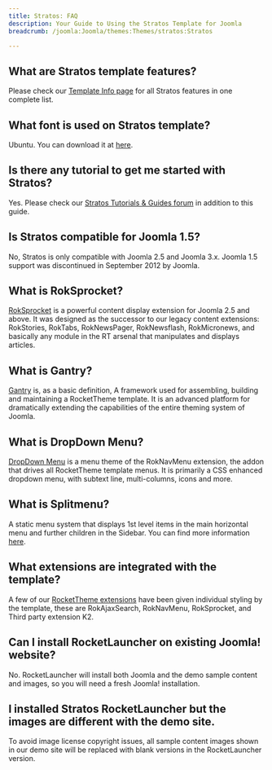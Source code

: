 ```yaml
---
title: Stratos: FAQ
description: Your Guide to Using the Stratos Template for Joomla
breadcrumb: /joomla:Joomla/themes:Themes/stratos:Stratos

---
```


What are Stratos template features?
-----
Please check our [Template Info page][features] for all Stratos features in one complete list.

What font is used on Stratos template?
-----
Ubuntu. You can download it at [here][font].

Is there any tutorial to get me started with Stratos?
-----
Yes. Please check our [Stratos Tutorials & Guides forum][forum] in addition to this guide.

Is Stratos compatible for Joomla 1.5?
-----
No, Stratos is only compatible with Joomla 2.5 and Joomla 3.x. Joomla 1.5 support was discontinued in September 2012 by Joomla.

What is RokSprocket?
-----
[RokSprocket][roksprocket] is a powerful content display extension for Joomla 2.5 and above. It was designed as the successor to our legacy content extensions: RokStories, RokTabs, RokNewsPager, RokNewsflash, RokMicronews, and basically any module in the RT arsenal that manipulates and displays articles.

What is Gantry?
-----
[Gantry][gantry] is, as a basic definition, A framework used for assembling, building and maintaining a RocketTheme template. It is an advanced platform for dramatically extending the capabilities of the entire theming system of Joomla.

What is DropDown Menu?
-----
[DropDown Menu][dropdown] is a menu theme of the RokNavMenu extension, the addon that drives all RocketTheme template menus. It is primarily a CSS enhanced dropdown menu, with subtext line, multi-columns, icons and more.

What is Splitmenu?
-----
A static menu system that displays 1st level items in the main horizontal menu and further children in the Sidebar. You can find more information [here][splitmenu].

What extensions are integrated with the template?
-----
A few of our [RocketTheme extensions][extensions] have been given individual styling by the template, these are RokAjaxSearch, RokNavMenu, RokSprocket, and Third party extension K2.

Can I install RocketLauncher on existing Joomla! website?
-----
No. RocketLauncher will install both Joomla and the demo sample content and images, so you will need a fresh Joomla! installation.

I installed Stratos RocketLauncher but the images are different with the demo site.
-----
To avoid image license copyright issues, all sample content images shown in our demo site will be replaced with blank versions in the RocketLauncher version.

[gantry]: http://gantry-framework.org/
[features]: http://demo.rockettheme.com/joomla/stratos/features
[font]: http://www.fontsquirrel.com/fonts/ubuntu
[forum]: http://www.rockettheme.com/forum/index.php?f=782&rb_v=viewforum
[roksprocket]: http://www.rockettheme.com/extensions-joomla/roksprocket
[dropdown]: http://demo.rockettheme.com/joomla/stratos/features/menu-options
[splitmenu]: http://demo.rockettheme.com/joomla/stratos/features/menu-options
[extensions]: http://demo.rockettheme.com/joomla/stratos/features/extensions